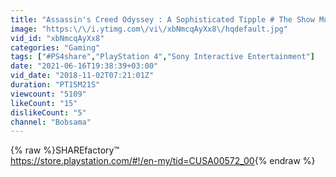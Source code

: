 ```yaml
---
title: "Assassin's Creed Odyssey : A Sophisticated Tipple # The Show Must Go On , Find Get The special Wine"
image: "https:\/\/i.ytimg.com\/vi\/xbNmcqAyXx8\/hqdefault.jpg"
vid_id: "xbNmcqAyXx8"
categories: "Gaming"
tags: ["#PS4share","PlayStation 4","Sony Interactive Entertainment"]
date: "2021-06-16T19:38:39+03:00"
vid_date: "2018-11-02T07:21:01Z"
duration: "PT15M21S"
viewcount: "5109"
likeCount: "15"
dislikeCount: "5"
channel: "Bobsama"
---
```

{% raw %}SHAREfactory™<br /><a rel="nofollow" target="blank" href="https://store.playstation.com/#!/en-my/tid=CUSA00572_00">https://store.playstation.com/#!/en-my/tid=CUSA00572_00</a>{% endraw %}
